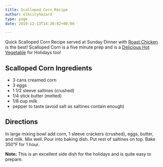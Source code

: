 ```yaml
---
title: Scalloped Corn Recipe
author: elkcityhazard
type: page
date: 2019-12-13T14:30:02+00:00

---
```

Quick Scalloped Corn Recipe served at Sunday Dinner with <a href="/wordpress/chef-franks-seasoning-recipes/roasted-chicken-entree/" rel="noopener noreferrer" target="_blank">Roast Chicken</a> is the best! Scalloped Corn is a five minute prep and is a <a href="/wordpress/hot-vegetables/" rel="noopener noreferrer" target="_blank">Delicious Hot Vegetable</a> for Holidays too!

## Scalloped Corn Ingredients

  * 3 cans creamed corn
  * 3 eggs
  * 1 1/2 sleeve saltines (crushed)
  * 1/4 stick butter (melted)
  * 1/8 cup milk
  * pepper to taste (avoid salt as saltines contain enough)

## Directions

In large mixing bowl add corn, 1 sleeve crackers (crushed), eggs, butter, and milk. Mix well. Pour into baking dish. Put rest of saltines on top. Bake 350&#8457; for 1 hour.

**Note:** This is an excellent side dish for the holidays and is quite easy to prepare.